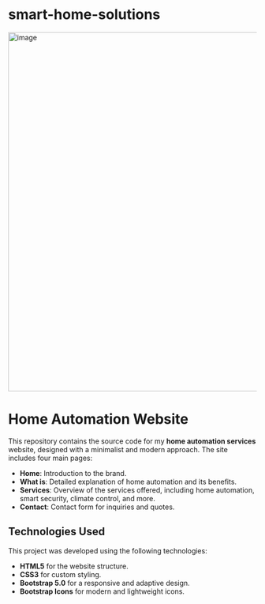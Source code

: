 # smart-home-solutions

<img width="727" alt="image" src="https://github.com/user-attachments/assets/45b86b4e-0c61-4942-9b04-849252642c05">

# Home Automation Website

This repository contains the source code for my **home automation services** website, designed with a minimalist and modern approach. The site includes four main pages:

- **Home**: Introduction to the brand.
- **What is**: Detailed explanation of home automation and its benefits.
- **Services**: Overview of the services offered, including home automation, smart security, climate control, and more.
- **Contact**: Contact form for inquiries and quotes.

## Technologies Used

This project was developed using the following technologies:

- **HTML5** for the website structure.
- **CSS3** for custom styling.
- **Bootstrap 5.0** for a responsive and adaptive design.
- **Bootstrap Icons** for modern and lightweight icons.



